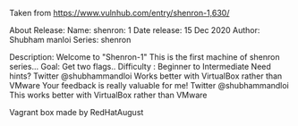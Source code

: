 Taken from https://www.vulnhub.com/entry/shenron-1,630/ 

About Release:
    Name: shenron: 1
    Date release: 15 Dec 2020
    Author: Shubham manloi
    Series: shenron

Description:
    Welcome to "Shenron-1"
    This is the first machine of shenron series...
    Goal: Get two flags..
    Difficulty : Beginner to Intermediate
    Need hints? Twitter @shubhammandloi
    Works better with VirtualBox rather than VMware
    Your feedback is really valuable for me! Twitter @shubhammandloi
    This works better with VirtualBox rather than VMware

Vagrant box made by RedHatAugust
